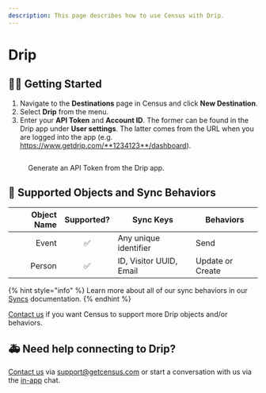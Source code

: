 ```yaml
---
description: This page describes how to use Census with Drip.
---
```


# Drip

## 🏃‍♀️ Getting Started

1. Navigate to the **Destinations** page in Census and click **New Destination**.
2. Select **Drip** from the menu.
3. Enter your **API Token** and **Account ID**. The former can be found in the Drip app under **User settings**. The latter comes from the URL when you are logged into the app (e.g. https://www.getdrip.com/**1234123**/dashboard).

<figure><img src="../.gitbook/assets/drip.png" alt=""><figcaption><p>Generate an API Token from the Drip app.</p></figcaption></figure>

## 🔀 Supported Objects and Sync Behaviors <a href="#supported-objects-and-sync-behaviors" id="supported-objects-and-sync-behaviors"></a>

| **Object Name** | **Supported?** | **Sync Keys**           | **Behaviors**    |
| --------------: | :------------: | ----------------------- | ---------------- |
|           Event |        ✅       | Any unique identifier   | Send             |
|          Person |        ✅       | ID, Visitor UUID, Email | Update or Create |

{% hint style="info" %}
Learn more about all of our sync behaviors in our [Syncs](../basics/core-concept#sync-behaviors) documentation.
{% endhint %}

[Contact us](mailto:support@getcensus.com) if you want Census to support more Drip objects and/or behaviors.

## 🚑 Need help connecting to Drip?

[Contact us](mailto:support@getcensus.com) via support@getcensus.com or start a conversation with us via the [in-app](https://app.getcensus.com) chat.
